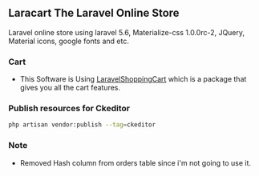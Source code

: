 ## Laracart The Laravel Online Store
Laravel online store using laravel 5.6, Materialize-css 1.0.0rc-2, JQuery, Material icons, google fonts and etc.


### Cart
- This Software is Using [LaravelShoppingCart](https://github.com/Crinsane/LaravelShoppingcart) which is a package that gives you all the cart features.

### Publish resources for Ckeditor
```bash
php artisan vendor:publish --tag=ckeditor
```

### Note
- Removed Hash column from orders table since i'm not going to use it.